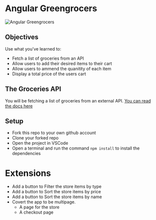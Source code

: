 # Angular Greengrocers

![Angular Greengrocers](./images/angular-greengrocers.gif)

## Objectives

Use what you've learned to:

- Fetch a list of groceries from an API
- Allow users to add their desired items to their cart
- Allow users to ammend the quanitity of each item
- Display a total price of the users cart

## The Groceries API

You will be fetching a list of groceries from an external API. [You can read the docs here](https://boolean-uk-api-server.fly.dev/api-docs/#/groceries)

## Setup

- Fork this repo to your own github account
- Clone your forked repo
- Open the project in VSCode
- Open a terminal and run the command `npm install` to install the dependencies

# Extensions

- Add a button to Filter the store items by type
- Add a button to Sort the store items by price
- Add a button to Sort the store items by name
- Covert the app to be multipage.
  - A page for the store
  - A checkout page
